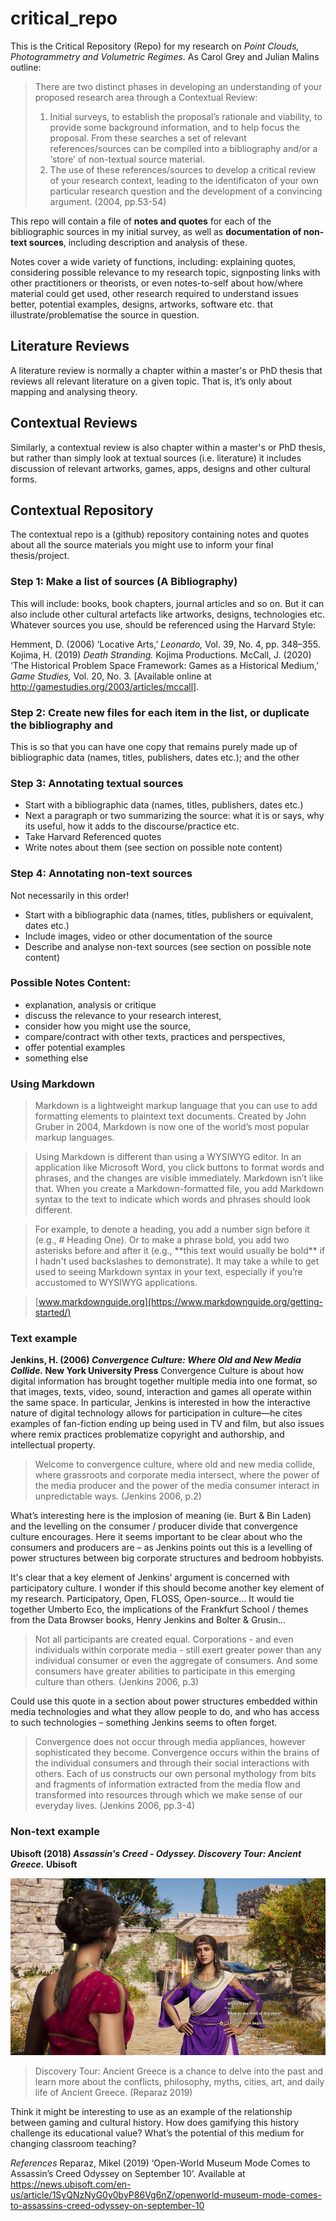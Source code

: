 # critical_repo
This is the Critical Repository (Repo) for my research on *Point Clouds, Photogrammetry and Volumetric Regimes*. As Carol Grey and Julian Malins outline: 
>There are two distinct phases in developing an understanding of your proposed research area through a Contextual Review:
>1. Initial surveys, to establish the proposal’s rationale and viability, to provide some background information, and to help focus the proposal. From these searches a set of relevant references/sources can be compiled into a bibliography and/or a ‘store’ of non-textual source material.
>2. The use of these references/sources to develop a critical review of your research context, leading to the identificaton of your own particular research question and the development of a convincing argument. (2004, pp.53-54)

This repo will contain a file of **notes and quotes** for each of the bibliographic sources in my initial survey, as well as **documentation of non-text sources**, including description and analysis of these. 

Notes cover a wide variety of functions, including: explaining quotes, considering possible relevance to my research topic, signposting links with other practitioners or theorists, or even notes-to-self about how/where material could get used, other research required to understand issues better, potential examples, designs, artworks, software etc. that illustrate/problematise the source in question.

## Literature Reviews
A literature review is normally a chapter within a master's or PhD thesis that reviews all relevant literature on a given topic. That is, it’s only about mapping and analysing theory.

## Contextual Reviews
Similarly, a contextual review is also chapter within a master's or PhD thesis, but rather than simply look at textual sources (i.e. literature) it includes discussion of relevant artworks, games, apps, designs and other cultural forms. 

## Contextual Repository
The contextual repo is a (github) repository containing notes and quotes about all the source materials you might use to inform your final thesis/project.

### Step 1: Make a list of sources (A Bibliography)
This will include: books, book chapters, journal articles and so on. But it can also include other cultural artefacts like artworks, designs, technologies etc.
Whatever sources you use, should be referenced using the Harvard Style:

Hemment, D. (2006) ‘Locative Arts,’ *Leonardo,* Vol. 39, No. 4, pp. 348–355.
Kojima, H. (2019) *Death Stranding.* Kojima Productions.
McCall, J. (2020) ‘The Historical Problem Space Framework: Games as a Historical Medium,’ *Game Studies,* Vol.  20, No. 3. [Available online at http://gamestudies.org/2003/articles/mccall].

### Step 2: Create new files for each item in the list, or duplicate the bibliography and 
This is so that you can have one copy that remains purely made up of bibliographic data (names, titles, publishers, dates etc.); and the other 

### Step 3: Annotating textual sources
- Start with a bibliographic data (names, titles, publishers, dates etc.)
- Next a paragraph or two summarizing the source: what it is or says, why its useful, how it adds to the discourse/practice etc.
- Take Harvard Referenced quotes
- Write notes about them (see section on possible note content)

### Step 4: Annotating non-text sources
Not necessarily in this order!
- Start with a bibliographic data (names, titles, publishers or equivalent, dates etc.)
- Include images, video or other documentation of the source
- Describe and analyse non-text sources (see section on possible note content)

### Possible Notes Content: 
- explanation, analysis or critique 
- discuss the relevance to your research interest, 
- consider how you might use the source, 
- compare/contract with other texts, practices and perspectives, 
- offer potential examples
- something else

### Using Markdown
>Markdown is a lightweight markup language that you can use to add formatting elements to plaintext text documents. Created by John Gruber in 2004, Markdown is now one of the world’s most popular markup languages.

>Using Markdown is different than using a WYSIWYG editor. In an application like Microsoft Word, you click buttons to format words and phrases, and the changes are visible immediately. Markdown isn’t like that. When you create a Markdown-formatted file, you add Markdown syntax to the text to indicate which words and phrases should look different.

>For example, to denote a heading, you add a number sign before it (e.g., # Heading One). Or to make a phrase bold, you add two asterisks before and after it (e.g., \*\*this text would usually be bold\*\* if I hadn't used backslashes to demonstrate). It may take a while to get used to seeing Markdown syntax in your text, especially if you’re accustomed to WYSIWYG applications.

>[www.markdownguide.org](https://www.markdownguide.org/getting-started/)

### Text example
**Jenkins, H. (2006) *Convergence Culture: Where Old and New Media Collide.* New York University Press**
Convergence Culture is about how digital information has brought together multiple media into one format, so that images, texts, video, sound, interaction and games all operate within the same space. In particular, Jenkins is interested in how the interactive nature of digital technology allows for participation in culture—he cites examples of fan-fiction ending up being used in TV and film, but also issues where remix practices problematize copyright and authorship, and intellectual property. 

>Welcome to convergence culture, where old and new media collide, where grassroots and corporate media intersect, where the power of the media producer and the power of the media consumer interact in unpredictable ways. (Jenkins 2006, p.2)

What’s interesting here is the implosion of meaning (ie. Burt & Bin Laden) and the levelling on the consumer / producer divide that convergence culture encourages. Here it seems important to be clear about who the consumers and producers are – as Jenkins points out this is a levelling of power structures between big corporate structures and bedroom hobbyists.

It's clear that a key element of Jenkins’ argument is concerned with participatory culture. I wonder if this should  become another key element of my research. Participatory, Open, FLOSS, Open-source... It would tie together  Umberto Eco, the implications of the Frankfurt School / themes from the Data Browser books, Henry Jenkins and  Bolter & Grusin…

>Not all participants are created equal. Corporations - and even individuals within corporate media - still exert  greater power than any individual consumer or even the aggregate of consumers. And some consumers have  greater abilities to participate in this emerging culture than others. (Jenkins 2006, p.3)

Could use this quote in a section about power structures embedded within media technologies and what they allow people to do, and who  has access to such technologies – something Jenkins seems to often forget.

>Convergence does not occur through media appliances, however sophisticated they become. Convergence occurs  within the brains of the individual consumers and through their social interactions with others. Each of us constructs  our own personal mythology from bits and fragments of information extracted from the media flow and  transformed into resources through which we make sense of our everyday lives. (Jenkins 2006, pp.3-4)

### Non-text example
**Ubisoft (2018) *Assassin's Creed - Odyssey. Discovery Tour: Ancient Greece.* Ubisoft**

![Assassin's Creed - Odyssey.](https://raw.githubusercontent.com/geckohooks/criticalRepo/main/assassinsCreed.jpeg)

>Discovery Tour: Ancient Greece is a chance to delve into the past and learn more about the conflicts, philosophy, myths, cities, art, and daily life of Ancient Greece. (Reparaz 2019) 

Think it might be interesting to use as an example of the relationship between gaming and cultural history. How does gamifying this history challenge its educational value? What’s the potential of this medium for changing classroom teaching?

*References*
Reparaz, Mikel (2019) ‘Open-World Museum Mode Comes to Assassin’s Creed Odyssey on September 10’. Available at https://news.ubisoft.com/en-us/article/1SyQNzNyG0y0byP86Vg6nZ/openworld-museum-mode-comes-to-assassins-creed-odyssey-on-september-10 


